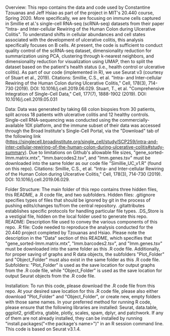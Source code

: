 Overview: This repo contains the data and code used by Constantine Tzouanas and Jeff Hsiao as part of the project in MIT's 20.440 course, Spring 2020. More specifically, we are focusing on immune cells captured in Smillie et al.'s single-cell RNA-seq (scRNA-seq) datasets from their paper "Intra- and Inter-cellular Rewiring of the Human Colon during Ulcerative Colitis". To understand shifts in cellular abundances and cell states associated with the development of ulcerative colitis, this analysis specifically focuses on B cells. At present, the code is sufficient to conduct quality control of the scRNA-seq dataset, dimensionality reduction for summarization using PCA, clustering through k-nearest neighbors, and dimensionality reduction for visualization using UMAP, then to split the dataset based on the patient's health status (i.e., health control or ulcerative colitis). As part of our code (implemented in R), we use Seurat v3 (courtesy of Stuart et al., 2019). 
	Citations: 
		Smillie, C.S., et al. "Intra- and Inter-cellular Rewiring of the Human Colon during Ulcerative Colitis," Cell, 178(3), 714-730 (2019). DOI: 10.1016/j.cell.2019.06.029.
		Stuart, T., et al. "Comprehensive Integration of Single-Cell Data," Cell, 177(7), 1888-1902 (2019). DOI: 10.1016/j.cell.2019.05.031

Data: Data was generated by taking 68 colon biopsies from 30 patients, split across 18 patients with ulcerative colitis and 12 healthy controls. Single-cell RNA-sequencing was conducted using the commercially-available 10X platform, and the immune subset of their data was accessed through the Broad Institute's Single-Cell Portal, via the "Download" tab of the following link (https://singlecell.broadinstitute.org/single_cell/study/SCP259/intra-and-inter-cellular-rewiring-of-the-human-colon-during-ulcerative-colitis#study-summary). Due to limitations on Github's allowable file sizes, "gene_sorted-Imm.matrix.mtx", "Imm.barcodes2.tsv", and "Imm.genes.tsv" must be downloaded into the same folder as our code file "Simillie_UC_v1.R" (found on this repo). 
	Citations:
		Smillie, C.S., et al. "Intra- and Inter-cellular Rewiring of the Human Colon during Ulcerative Colitis," Cell, 178(3), 714-730 (2019). DOI: 10.1016/j.cell.2019.06.029.

Folder Structure: The main folder of this repo contains three hidden files, this README, a .R code file, and two subfolders. 
	Hidden files: .gitignore specifies types of files that should be ignored by git in the process of pushing edits/changes to/from the central repository. .gitattributes establishes specific protocols for handling particular file types. .DS_Store is a vestigial file, hidden on the local folder used to generate this repo. 
	README: Description file used to convey the various components of this repo. 
	.R file: Code needed to reproduce the analysis conducted for the 20.440 project completed by Tzouanas and Hsiao. Please note the description in the "Data" section of this README, which specifies that "gene_sorted-Imm.matrix.mtx", "Imm.barcodes2.tsv", and "Imm.genes.tsv" must be downloaded into the same folder as this .R code file. Additionally, for proper saving of graphs and R data objects, the subfolders "Plot_Folder" and "Object_Folder" must also exist in the same folder as this .R code file. 
	Subfolders: "Plot_Folder" is used as the save location for output graphs from the .R code file, while "Object_Folder" is used as the save location for output Seurat objects from the .R code file. 


Installation: To run this code, please download the .R code file from this repo. At your desired save location for this .R code file, please also either download "Plot_Folder" and "Object_Folder", or create new, empty folders with those same names. In your preferred method for running R code, please ensure that the following libraries are installed: Seurat, data.table, ggplot2, gridExtra, gtable, plotly, scales, spam, dplyr, and patchwork. If any of them are not already installed, they can be installed by running "install.packages("<the package's name>")" in an R session command line. This code is based on Seurat v3.1.4. 